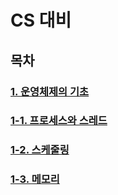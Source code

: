 # CS 대비

## 목차
### [1. 운영체제의 기초](https://github.com/0isohee/CS/blob/main/OS/os.md)
### [1-1. 프로세스와 스레드](https://github.com/0isohee/CS/blob/main/OS/part1/process.md)
### [1-2. 스케줄링](https://github.com/0isohee/CS/blob/main/OS/part2/scheduling.md)
### [1-3. 메모리](https://github.com/0isohee/CS/blob/main/OS/part3/memory.md)
